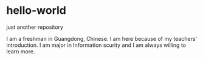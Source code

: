 # hello-world
just another repository

I am a freshman in Guangdong, Chinese. I am here because of my teachers' introduction.
I am major in Information scurity and I am always willing to learn more.
